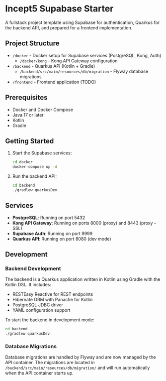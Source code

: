 # Incept5 Supabase Starter

A fullstack project template using Supabase for authentication, Quarkus for the backend API, and prepared for a frontend implementation.

## Project Structure

- `/docker` - Docker setup for Supabase services (PostgreSQL, Kong, Auth)
  - `/docker/kong` - Kong API Gateway configuration
- `/backend` - Quarkus API (Kotlin + Gradle)
  - `/backend/src/main/resources/db/migration` - Flyway database migrations
- `/frontend` - Frontend application (TODO)

## Prerequisites

- Docker and Docker Compose
- Java 17 or later
- Kotlin
- Gradle

## Getting Started

1. Start the Supabase services:
   ```bash
   cd docker
   docker-compose up -d
   ```

2. Run the backend API:
   ```bash
   cd backend
   ./gradlew quarkusDev
   ```

## Services

- **PostgreSQL**: Running on port 5432
- **Kong API Gateway**: Running on ports 8000 (proxy) and 8443 (proxy - SSL)
- **Supabase Auth**: Running on port 9999
- **Quarkus API**: Running on port 8080 (dev mode)

## Development

### Backend Development

The backend is a Quarkus application written in Kotlin using Gradle with the Kotlin DSL. It includes:

- RESTEasy Reactive for REST endpoints
- Hibernate ORM with Panache for Kotlin
- PostgreSQL JDBC driver
- YAML configuration support

To start the backend in development mode:
```bash
cd backend
./gradlew quarkusDev
```

### Database Migrations

Database migrations are handled by Flyway and are now managed by the API container. The migrations are located in `/backend/src/main/resources/db/migration/` and will run automatically when the API container starts up. 
